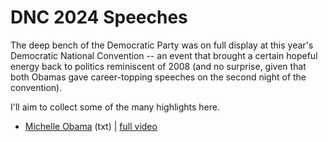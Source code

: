 # DNC 2024 Speeches

The deep bench of the Democratic Party was on full display at this year's Democratic National Convention -- an event that 
brought a certain hopeful energy back to politics reminiscent of 2008 (and no surprise, given that both Obamas gave career-topping
speeches on the second night of the convention).

I'll aim to collect some of the many highlights here.

* [Michelle Obama](https://github.com/doctorparadox/historical-texts/blob/master/speeches/dnc2024/michelle-obama-speech.txt) (txt) | [full video](https://x.com/Acyn/status/1826107608006275145?t=lN1r_8vKRwJJE7cZNDdGgA&s=09)
